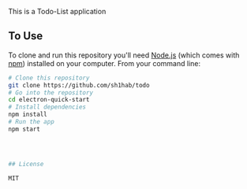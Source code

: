 

This is a Todo-List application

## To Use

To clone and run this repository you'll need [Node.js](https://nodejs.org/en/download/) (which comes with [npm](http://npmjs.com)) installed on your computer. From your command line:

```bash
# Clone this repository
git clone https://github.com/sh1hab/todo
# Go into the repository
cd electron-quick-start
# Install dependencies
npm install
# Run the app
npm start




## License

MIT

